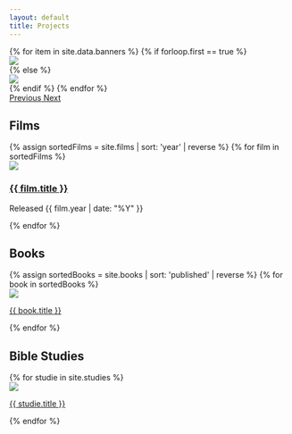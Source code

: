 ```yaml
---
layout: default
title: Projects
---
```

<!-- Featured Projects Banner -->
<div id="carouselControls" class="carousel slide" data-ride="carousel">
  <div class="carousel-inner">
    {% for item in site.data.banners %}
      {% if forloop.first == true %}
        <div class="carousel-item active">
          <img src="{{ site.baseurl }}{{ item.banner_image }}" class="d-block w-100">
        </div>
      {% else %}
      <div class="carousel-item">
        <img src="{{ site.baseurl }}{{ item.banner_image }}" class="d-block w-100">
      </div>
      {% endif %}
    {% endfor %}
  </div>
  <a class="carousel-control-prev" href="#carouselControls" role="button" data-slide="prev">
    <span class="carousel-control-prev-icon" aria-hidden="true"></span>
    <span class="sr-only">Previous</span>
  </a>
  <a class="carousel-control-next" href="#carouselControls" role="button" data-slide="next">
    <span class="carousel-control-next-icon" aria-hidden="true"></span>
    <span class="sr-only">Next</span>
  </a>
</div>

<!-- Horizontal scroll of films -->

<div class="row mx-0 mt-0 bg-white">
  <div class="col pt-3">
    <h2 class="text-center font-weight-bold">Films</h2>
  </div>
</div>
<div class="row mx-0 bg-white mb-5 px-3 pb-3">
  <div class="scrolling-wrapper d-flex">
    {% assign sortedFilms = site.films | sort: 'year' | reverse %}
    {% for film in sortedFilms %}
    <div class="card scrolling-card w-75 pt-3 px-3 m-3 border-light">
      <a href="{{ site.baseurl }}{{ film.url }}">
        <div class="film-button">
          <img class="card-img-top scrolling-thumbnail" src="{{ site.baseurl }}{{ film.packshot }}">
          <i class="bi bi-play-btn-fill"></i>
        </div>
      </a>
      <div class="card-body text-center">
        <h3><a href="{{ site.baseurl }}{{ film.url }}">{{ film.title }}</a></h3>
        <p>Released {{ film.year | date: "%Y" }}</p>
      </div>
    </div>
    {% endfor %}
  </div>
</div>


<!-- Horizontal Scroll of Books -->
<div class="row mt-3 mx-0 py-3 bg-white">
  <div class="col">
    <h2 class="text-center font-weight-bold">Books</h2>
  </div>
</div>
<div class="row mx-0 bg-white px-3 pb-3 mb-5">
  <div class="scrolling-wrapper d-flex">
    {% assign sortedBooks = site.books | sort: 'published' | reverse %}
    {% for book in sortedBooks %}
    <div class="col-5 col-md-3 col-xl-2 card text-center scrolling-card mx-3 mb-3 border-light">
      <img class="card-img-top" src="{{ site.baseurl }}{{ book.coverImage }}">
      <div class="card-body">
        <p class="card-title"><a class="stretched-link" href="{{ site.baseurl }}{{ book.url }}">{{ book.title }}</a></p>
      </div>
    </div>
    {% endfor %}
  </div>
</div>

<!-- Horizontal scroll of Bible Studies -->
<div class="row mx-0 mt-3 py-3 bg-white">
  <div class="col">
    <h2 class="text-center font-weight-bold">Bible Studies</h2>
  </div>
</div>
<div class="row mx-0 bg-white px-3 pb-3 mb-5">
  <div class="scrolling-wrapper d-flex">
    {% for studie in site.studies %}
    <div class="col-5 col-md-3 col-xl-2 card text-center scrolling-card mx-3 mb-3 border-light">
      <img class="card-img-top" src="{{ site.baseurl }}{{ studie.coverImage }}">
      <div class="card-body px-0">
        <p class="card-title"><a class="stretched-link" href="{{ site.baseurl }}{{ studie.url }}">{{ studie.title }}</a></p>
      </div>
    </div>
    {% endfor %}
  </div>
</div>
